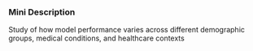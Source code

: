 ### Mini Description

Study of how model performance varies across different demographic groups, medical conditions, and healthcare contexts
